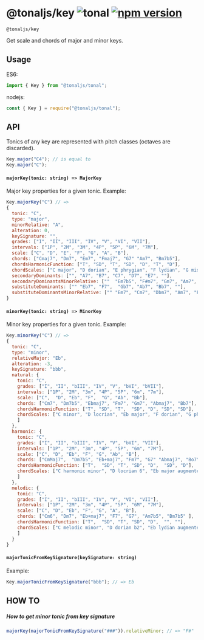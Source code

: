 # @tonaljs/key ![tonal](https://img.shields.io/badge/@tonaljs-key-yellow.svg?style=flat-square) [![npm version](https://img.shields.io/npm/v/@tonaljs/key.svg?style=flat-square)](https://www.npmjs.com/package/@tonaljs/key)

`@tonaljs/key`

Get scale and chords of major and minor keys.

## Usage

ES6:

```js
import { Key } from "@tonaljs/tonal";
```

nodejs:

```js
const { Key } = require("@tonaljs/tonal");
```

## API

Tonics of any key are represented with pitch classes (octaves are discarded).

```js
Key.major("C4"); // is equal to
Key.major("C");
```

#### `majorKey(tonic: string) => MajorKey`

Major key properties for a given tonic. Example:

```js
Key.majorKey("C") // =>
{
  tonic: "C",
  type: "major",
  minorRelative: "A",
  alteration: 0,
  keySignature: "",
  grades: ["I", "II", "III", "IV", "V", "VI", "VII"],
  intervals: ["1P", "2M", "3M", "4P", "5P", "6M", "7M"],
  scale: ["C", "D", "E", "F", "G", "A", "B"],
  chords: ["Cmaj7", "Dm7", "Em7", "Fmaj7", "G7" "Am7", "Bm7b5"],
  chordsHarmonicFunction: ["T", "SD", "T", "SD", "D", "T", "D"],
  chordScales: ["C major", "D dorian", "E phrygian", "F lydian", "G mixolydian", "A minor", "B locrian"],
  secondaryDominants: ["", "A7", "B7", "C7", "D7", "E7", ""],
  secondaryDominantsMinorRelative: [""  "Em7b5", "F#m7", "Gm7", "Am7",  "Bm7b5", ""],
  substituteDominants: ["" "Eb7", "F7",  "Gb7", "Ab7", "Bb7", ""],
  substituteDominantsMinorRelative: ["" "Em7", "Cm7", "Dbm7", "Am7", "Fm7", ""]
}
```

#### `minorKey(tonic: string) => MinorKey`

Minor key properties for a given tonic. Example:

```js
Key.minorKey("C") // =>
{
  tonic: "C",
  type: "minor",
  relativeMajor: "Eb",
  alteration: -3,
  keySignature: "bbb",
  natural: {
    tonic: "C",
    grades: ["I", "II", "bIII", "IV", "V", "bVI", "bVII"],
    intervals: ["1P", "2M", "3m", "4P", "5P", "6m", "7m"],
    scale: ["C",  "D", "Eb", "F",  "G", "Ab", "Bb"],
    chords: ["Cm7", "Dm7b5", "Ebmaj7", "Fm7", "Gm7", "Abmaj7", "Bb7"],
    chordsHarmonicFunction: ["T", "SD", "T",  "SD", "D", "SD", "SD"],
    chordScales: ["C minor", "D locrian", "Eb major", "F dorian", "G phrygian", "Ab lydian", "Bb mixolydian"
    ]
  },
  harmonic: {
    tonic: "C",
    grades: ["I", "II", "bIII", "IV", "V", "bVI", "VII"],
    intervals: ["1P", "2M", "3m", "4P", "5P", "6m", "7M"],
    scale: ["C", "D", "Eb", "F", "G", "Ab", "B"],
    chords: ["CmMaj7",  "Dm7b5", "Eb+maj7", "Fm7", "G7" "Abmaj7", "Bo7"],
    chordsHarmonicFunction: ["T",  "SD", "T", "SD", "D",  "SD", "D"],
    chordScales: ["C harmonic minor", "D locrian 6", "Eb major augmented", "F lydian diminished", "G phrygian dominant", "Ab lydian #9", "B ultralocrian"
    ]
  },
  melodic: {
    tonic: "C",
    grades: ["I", "II", "bIII", "IV", "V", "VI", "VII"],
    intervals: ["1P", "2M", "3m", "4P", "5P", "6M", "7M"],
    scale: ["C", "D", "Eb", "F", "G", "A", "B"],
    chords: ["Cm6", "Dm7", "Eb+maj7", "F7", "G7", "Am7b5", "Bm7b5" ],
    chordsHarmonicFunction: ["T",  "SD", "T", "SD", "D",  "", ""],
    chordScales: ["C melodic minor", "D dorian b2", "Eb lydian augmented", "F lydian dominant", "G mixolydian b6", "A locrian #2", "B altered"
    ]
  }
}
```

#### `majorTonicFromKeySignature(keySignature: string)`

Example:

```js
Key.majorTonicFromKeySignature("bbb"); // => Eb
```

## HOW TO

##### How to get minor tonic from key signature

```js
majorKey(majorTonicFromKeySignature("###")).relativeMinor; // => "F#"
```
